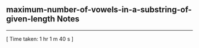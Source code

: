 <h2>maximum-number-of-vowels-in-a-substring-of-given-length Notes</h2><hr>[ Time taken: 1 hr 1 m 40 s ]